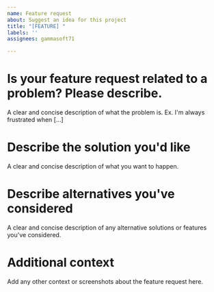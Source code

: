 ```yaml
---
name: Feature request
about: Suggest an idea for this project
title: "[FEATURE] "
labels: ''
assignees: gammasoft71

---
```


# Is your feature request related to a problem? Please describe.

A clear and concise description of what the problem is. Ex. I'm always frustrated when [...]

# Describe the solution you'd like

A clear and concise description of what you want to happen.

# Describe alternatives you've considered

A clear and concise description of any alternative solutions or features you've considered.

# Additional context

Add any other context or screenshots about the feature request here.
